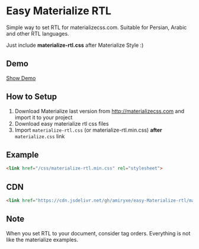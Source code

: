 # Easy Materialize RTL
Simple way to set RTL for materializecss.com. Suitable for Persian, Arabic and other RTL languages.

Just include **materialize-rtl.css** after Materialize Style :)

## Demo
[Show Demo](https://amiryxe.github.io/easy-materialize-rtl/)


## How to Setup
1. Download Materialize last version from http://materializecss.com and import it to your project
2. Download easy materialize rtl css files
3. Import ```materialize-rtl.css``` (or materialize-rtl.min.css) **after** ```materialize.css``` link

## Example
```html
<link href="/css/materialize-rtl.min.css" rel="stylesheet">
```

## CDN
```html
<link href="https://cdn.jsdelivr.net/gh/amiryxe/easy-Materialize-rtl/materialize-rtl.min.css" rel="stylesheet">
```
## Note
When you set RTL to your document, consider tag orders. Everything is not like the materialize examples.
